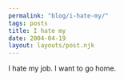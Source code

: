 ```yaml
---
permalink: "blog/i-hate-my/"
tags: posts
title: I hate my
date: 2004-04-19
layout: layouts/post.njk
---
```


I hate my job. I want to go home.
